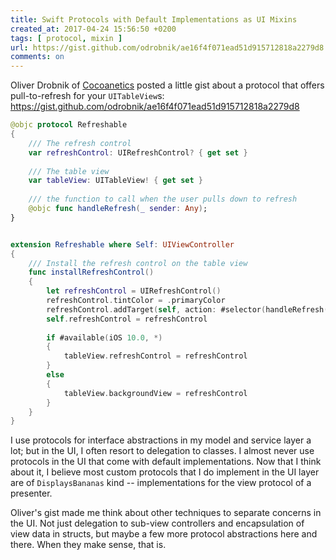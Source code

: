 ```yaml
---
title: Swift Protocols with Default Implementations as UI Mixins
created_at: 2017-04-24 15:56:50 +0200
tags: [ protocol, mixin ]
url: https://gist.github.com/odrobnik/ae16f4f071ead51d915712818a2279d8
comments: on
---
```


Oliver Drobnik of [Cocoanetics](https://www.cocoanetics.com) posted a little gist about a protocol that offers pull-to-refresh for your `UITableView`s: <https://gist.github.com/odrobnik/ae16f4f071ead51d915712818a2279d8>


```swift
@objc protocol Refreshable
{
    /// The refresh control
    var refreshControl: UIRefreshControl? { get set }
    
    /// The table view
    var tableView: UITableView! { get set }
    
    /// the function to call when the user pulls down to refresh
    @objc func handleRefresh(_ sender: Any);
}


extension Refreshable where Self: UIViewController
{
    /// Install the refresh control on the table view
    func installRefreshControl()
    {
        let refreshControl = UIRefreshControl()
        refreshControl.tintColor = .primaryColor
        refreshControl.addTarget(self, action: #selector(handleRefresh(_:)), for: .valueChanged)
        self.refreshControl = refreshControl
        
        if #available(iOS 10.0, *)
        {
            tableView.refreshControl = refreshControl
        }
        else
        {
            tableView.backgroundView = refreshControl
        }
    }
}
```

I use protocols for interface abstractions in my model and service layer a lot; but in the UI, I often resort to delegation to classes. I almost never use protocols in the UI that come with default implementations. Now that I think about it, I believe most custom protocols that I do implement in the UI layer are of `DisplaysBananas` kind -- implementations for the view protocol of a presenter. 

Oliver's gist made me think about other techniques to separate concerns in the UI. Not just delegation to sub-view controllers and encapsulation of view data in structs, but maybe a few more protocol abstractions here and there. When they make sense, that is.
